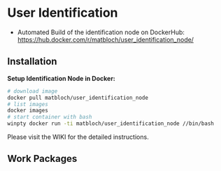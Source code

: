 # User Identification

- Automated Build of the identification node on DockerHub: https://hub.docker.com/r/matbloch/user_identification_node/



## Installation

**Setup Identification Node in Docker:**
```bash
# download image
docker pull matbloch/user_identification_node
# list images
docker images
# start container with bash
winpty docker run -ti matbloch/user_identification_node //bin/bash
```



Please visit the WIKI for the detailed instructions.

## Work Packages




